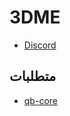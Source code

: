 
# 3DME

- [Discord](https://discord.gg/darrk)

## متطلبات

- [qb-core](https://github.com/qbcore-framework/qb-core)